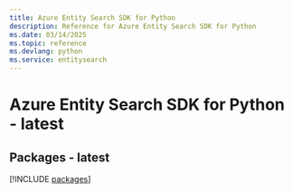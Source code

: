 ```yaml
---
title: Azure Entity Search SDK for Python
description: Reference for Azure Entity Search SDK for Python
ms.date: 03/14/2025
ms.topic: reference
ms.devlang: python
ms.service: entitysearch
---
```

# Azure Entity Search SDK for Python - latest
## Packages - latest
[!INCLUDE [packages](entity-search-index.md)]